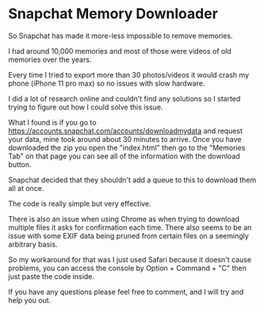 # Snapchat Memory Downloader

So Snapchat has made it more-less impossible to remove memories.

I had around 10,000 memories and most of those were videos of old memories over the years.

Every time I tried to export more than 30 photos/videos it would crash my phone (iPhone 11 pro max) so no issues with slow hardware.

I did a lot of research online and couldn't find any solutions so I started trying to figure out how I could solve this issue.

What I found is if you go to https://accounts.snapchat.com/accounts/downloadmydata and request your data, mine took around about 30 minutes to arrive. Once you have downloaded the zip you open the "index.html" then go to the "Memories Tab" on that page you can see all of the information with the download button.

Snapchat decided that they shouldn't add a queue to this to download them all at once. 

The code is really simple but very effective.

There is also an issue when using Chrome as when trying to download multiple files it asks for confirmation each time. There also seems to be an issue with some EXIF data being pruned from certain files on a seemingly arbitrary basis.

So my workaround for that was I just used Safari because it doesn't cause problems, you can access the console by Option + Command + "C" then just paste the code inside.


If you have any questions please feel free to comment, and I will try and help you out.


